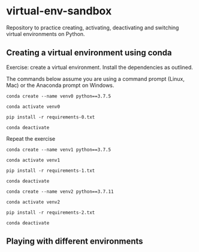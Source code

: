# virtual-env-sandbox
Repository to practice creating, activating, deactivating and switching virtual environments on Python.
## Creating a virtual environment using conda

Exercise: create a virtual environment. Install the dependencies as outlined.

The commands below assume you are using a command prompt (Linux, Mac) or the Anaconda prompt on Windows.

```
conda create --name venv0 python==3.7.5

conda activate venv0

pip install -r requirements-0.txt

conda deactivate

```

Repeat the exercise 

```
conda create --name venv1 python==3.7.5

conda activate venv1

pip install -r requirements-1.txt

conda deactivate

```

```
conda create --name venv2 python==3.7.11

conda activate venv2

pip install -r requirements-2.txt

conda deactivate

```

## Playing with different environments